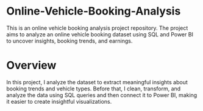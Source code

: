 # Online-Vehicle-Booking-Analysis
This is an online vehicle booking analysis project repository. The project aims to analyze an online vehicle booking dataset using SQL and Power BI to uncover insights, booking trends, and earnings.

# Overview
In this project, I analyze the dataset to extract meaningful insights about booking trends and vehicle types. Before that, I clean, transform, and analyze the data using SQL queries and then connect it to Power BI, making it easier to create insightful visualizations.
